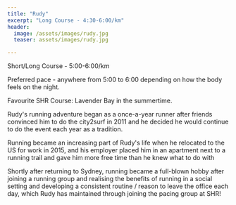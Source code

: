 ```yaml
---
title: "Rudy"
excerpt: "Long Course - 4:30-6:00/km"
header:
  image: /assets/images/rudy.jpg
  teaser: assets/images/rudy.jpg

---
```


Short/Long Course - 5:00-6:00/km

Preferred pace - anywhere from 5:00 to 6:00 depending on how the body feels on the night.

Favourite SHR Course: Lavender Bay in the summertime.

Rudy's running adventure began as a once-a-year runner after friends convinced him to do the city2surf in 2011 and he decided he would continue to do the event each year as a tradition.

Running became an increasing part of Rudy's life when he relocated to the US for work in 2015, and his employer placed him in an apartment next to a running trail and gave him more free time than he knew what to do with 

Shortly after returning to Sydney, running became a full-blown hobby after joining a running group and realising the benefits of running in a social setting and developing a consistent routine / reason to leave the office each day, which Rudy has maintained through joining the pacing group at SHR!